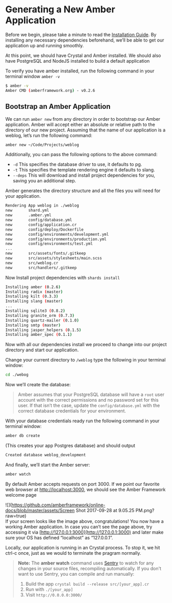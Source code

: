 # Generating a New Amber Application

Before we begin, please take a minute to read the [Installation Guide](getting-started/Installation/README.md). By installing any necessary dependencies beforehand, we’ll be able to get our application up and running smoothly.

At this point, we should have Crystal and Amber installed. We should also have PostgreSQL and NodeJS installed to build a default application

To verify you have amber installed, run the following command in your terminal window `amber -v`

```bash
$ amber -v
Amber CMD (amberframework.org) - v0.2.6
```

## Bootstrap an Amber Application

We can run `amber new` from any directory in order to bootstrap our Amber application. Amber will accept either an absolute or relative path to the directory of our new project. Assuming that the name of our application is a weblog, let’s run the following command:

```bash
amber new ~/Code/Projects/weblog
```

Additionally, you can pass the following options to the above command:

* `-d` This specifies the database driver to use, it defaults to pg.
* `-t` This specifies the template rendering engine it defaults to slang.
* `--deps` This will download and install project dependencies for you, saving you an additional step.

Amber generates the directory structure and all the files you will need for your application.

```bash
Rendering App weblog in ./weblog
new       shard.yml
new       .amber.yml
new       config/database.yml
new       config/application.cr
new       config/deploy/Dockerfile
new       config/environments/development.yml
new       config/environments/production.yml
new       config/environments/test.yml
...
new       src/assets/fonts/.gitkeep
new       src/assets/stylesheets/main.scss
new       src/weblog.cr
new       src/handlers/.gitkeep
```

Now Install project dependencies with `shards install`

```bash
Installing amber (0.2.6)
Installing radix (master)
Installing kilt (0.3.3)
Installing slang (master)
...
Installing sqlite3 (0.8.2)
Installing granite_orm (0.7.3)
Installing quartz-mailer (0.1.0)
Installing smtp (master)
Installing jasper_helpers (0.1.5)
Installing amber_spec (0.1.1)
```

Now with all our dependencies install we proceed to change into our project directory and start our application.

Change your current directory to `/weblog` type the following in your terminal window:

```bash
cd ./webog
```

Now we’ll create the database:

> Amber assumes that your PostgreSQL database will have a `root` user account with the correct permissions and no password set for this user. If that isn’t the case, update the `config/database.yml` with the correct database credentials for your environment.

With your database credentials ready run the following command in your terminal window:

```bash
amber db create
```

\(This creates your app Postgres database\) and should output

```bash
Created database weblog_development
```

And finally, we’ll start the Amber server:

```bash
amber watch
```

By default Amber accepts requests on port 3000. If we point our favorite web browser at [http://localhost:3000](http://localhost:4000), we should see the Amber Framework welcome page

![](https://github.com/amberframework/online-docs/blob/master/assets/Screen Shot 2017-09-28 at 9.05.25 PM.png?raw=true)  
If your screen looks like the image above, congratulations! You now have a working Amber application. In case you can’t see the page above, try accessing it via [http://127.0.0.1:3000](http://127.0.0.1:3000) and later make sure your OS has defined “localhost” as “127.0.0.1”.

Locally, our application is running in an Crystal process. To stop it, we hit ctrl-c once, just as we would to terminate the pragram normally.

> **Note:** The **amber watch** command uses [Sentry](https://github.com/samueleaton/sentry) to watch for any changes in your source files, recompiling automatically. If you don't want to use Sentry, you can compile and run manually:  
> 1. Build the app `crystal build --release src/[your_app].cr`  
> 2. Run with `./[your_app]`  
> 3. Visit `http://0.0.0.0:3000/`



